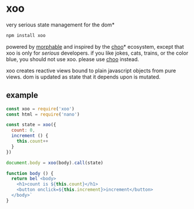 # xoo

very serious state management for the dom*

```js
npm install xoo
```

powered by [morphable](https://github.com/lukeburns/morphable) and inspired by the [choo](https://github.com/choojs/choo)\* ecosystem, except that xoo is only for *serious* developers. if you like jokes, cats, trains, or the color blue, you should not use xoo. please use [choo](https://github.com/choojs/choo) instead.

xoo creates reactive views bound to plain javascript objects from pure views. dom is updated as state that it depends upon is mutated.

## example

```js
const xoo = require('xoo')
const html = require('nano')

const state = xoo({
  count: 0,
  increment () {
    this.count++
  }
})

document.body = xoo(body).call(state)

function body () {
  return bel`<body>
    <h1>count is ${this.count}</h1>
    <button onclick=${this.increment}>increment</button>
  </body>`
}
```
